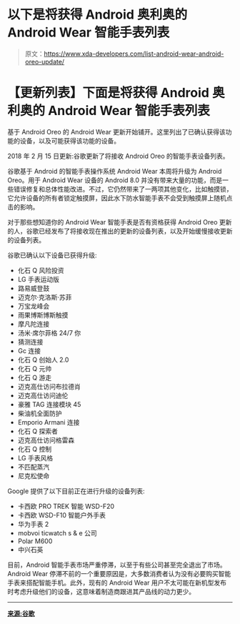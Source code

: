 # 以下是将获得 Android 奥利奥的 Android Wear 智能手表列表

> 原文：<https://www.xda-developers.com/list-android-wear-android-oreo-update/>

# 【更新列表】下面是将获得 Android 奥利奥的 Android Wear 智能手表列表

基于 Android Oreo 的 Android Wear 更新开始铺开。这里列出了已确认获得该功能的设备，以及可能获得该功能的设备。

2018 年 2 月 15 日更新:谷歌更新了将接收 Android Oreo 的智能手表设备列表。

谷歌基于 Android 的智能手表操作系统 Android Wear 本周将升级为 Android Oreo。用于 Android Wear 设备的 Android 8.0 并没有带来大量的功能，而是一些错误修复和总体性能改进。不过，它仍然带来了一两项其他变化，比如触摸锁，它允许设备的所有者锁定触摸屏，因此水下防水智能手表不会受到触摸屏上随机点击的影响。

对于那些想知道你的 Android Wear 智能手表是否有资格获得 Android Oreo 更新的人，谷歌已经发布了将接收现在推出的更新的设备列表，以及开始缓慢接收更新的设备列表。

谷歌已确认以下设备已获得升级:

*   化石 Q 风险投资
*   LG 手表运动版
*   路易威登鼓
*   迈克尔·克洛斯·苏菲
*   万宝龙峰会
*   雨果博斯博斯触摸
*   摩凡陀连接
*   汤米·席尔菲格 24/7 你
*   猜测连接
*   Gc 连接
*   化石 Q 创始人 2.0
*   化石 Q 元帅
*   化石 Q 游走
*   迈克高仕访问布拉德肖
*   迈克高仕访问迪伦
*   豪雅 TAG 连接模块 45
*   柴油机全面防护
*   Emporio Armani 连接
*   化石 Q 探索者
*   迈克高仕访问格雷森
*   化石 Q 控制
*   LG 手表风格
*   不匹配蒸汽
*   尼克松使命

Google 提供了以下目前正在进行升级的设备列表:

*   卡西欧 PRO TREK 智能 WSD-F20
*   卡西欧 WSD-F10 智能户外手表
*   华为手表 2
*   mobvoi ticwatch s & e 公司
*   Polar M600
*   中兴石英

目前，Android 智能手表市场严重停滞，以至于有些公司甚至完全退出了市场。Android Wear 停滞不前的一个重要原因是，大多数消费者认为没有必要购买智能手表来搭配智能手机。此外，现有的 Android Wear 用户不太可能在新机型发布时考虑升级他们的设备，这意味着制造商跟进其产品线的动力更少。

* * *

[**来源:谷歌**](https://support.google.com/androidwear/thread/25693?hl=en)